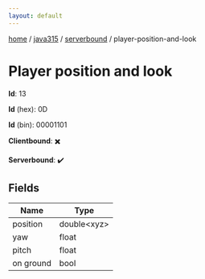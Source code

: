 ```yaml
---
layout: default
---
```


[home](/)  /  [java315](/protocol/java315)  /  [serverbound](/protocol/java315/serverbound)  /  player-position-and-look

# Player position and look

**Id**: 13

**Id** (hex): 0D

**Id** (bin): 00001101

**Clientbound**: ✖️

**Serverbound**: ✔️

## Fields

Name | Type
---|---
position | double&lt;xyz&gt;
yaw | float
pitch | float
on ground | bool
